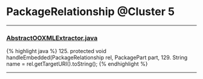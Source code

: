# PackageRelationship @Cluster 5

***

### [AbstractOOXMLExtractor.java](https://searchcode.com/codesearch/view/111785571/)
{% highlight java %}
125. protected void handleEmbedded(PackageRelationship rel, PackagePart part, 
129.    String name = rel.getTargetURI().toString();
{% endhighlight %}

***

